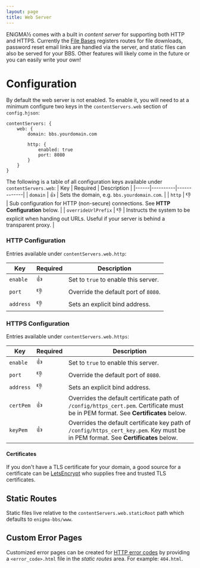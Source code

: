 ```yaml
---
layout: page
title: Web Server
---
```

ENiGMA½ comes with a built in *content server* for supporting both HTTP and HTTPS. Currently the [File Bases](file_base.md) registers routes for file downloads, password reset email links are handled via the server, and static files can also be served for your BBS. Other features will likely come in the future or you can easily write your own!

# Configuration
By default the web server is not enabled. To enable it, you will need to at a minimum configure two keys in the `contentServers.web` section of `config.hjson`:

```hjson
contentServers: {
	web: {
		domain: bbs.yourdomain.com

		http: {
			enabled: true
			port: 8080
		}
	}
}
```

The following is a table of all configuration keys available under `contentServers.web`:
| Key | Required | Description |
|------|----------|-------------|
| `domain` | :+1: | Sets the domain, e.g. `bbs.yourdomain.com`. |
| `http` | :-1: | Sub configuration for HTTP (non-secure) connections. See **HTTP Configuration** below. |
| `overrideUrlPrefix` | :-1: | Instructs the system to be explicit when handing out URLs. Useful if your server is behind a transparent proxy. |

### HTTP Configuration
Entries available under `contentServers.web.http`:

| Key | Required | Description |
|------|----------|-------------|
| `enable` | :+1: | Set to `true` to enable this server.
| `port` | :-1: | Override the default port of `8080`. |
| `address` | :-1: | Sets an explicit bind address. |

### HTTPS Configuration
Entries available under `contentServers.web.https`:

| Key | Required | Description |
|------|----------|-------------|
| `enable` | :+1: | Set to `true` to enable this server.
| `port` | :-1: | Override the default port of `8080`. |
| `address` | :-1: | Sets an explicit bind address. |
| `certPem` | :+1: | Overrides the default certificate path of `/config/https_cert.pem`. Certificate must be in PEM format. See **Certificates** below. |
| `keyPem` | :+1: | Overrides the default certificate key path of `/config/https_cert_key.pem`. Key must be in PEM format. See **Certificates** below. |

#### Certificates
If you don't have a TLS certificate for your domain, a good source for a certificate can be [LetsEncrypt](https://letsencrypt.org/) who supplies free and trusted TLS certificates.

## Static Routes
Static files live relative to the `contentServers.web.staticRoot` path which defaults to `enigma-bbs/www`.

## Custom Error Pages
Customized error pages can be created for [HTTP error codes](https://en.wikipedia.org/wiki/List_of_HTTP_status_codes#4xx_Client_Error) by providing a `<error_code>.html` file in the *static routes* area. For example: `404.html`.
